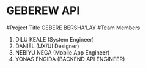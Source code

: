 # GEBEREW API

#Project Title
GEBERE BERSHA'LAY
#Team Members

1. DILU KEALE   (System Engineer)
2. DANIEL       (UX/UI Designer)
3. NEBIYU NEGA  (Mobile App Engineer)
4. YONAS ENGIDA (BACKEND API ENGINEER)
